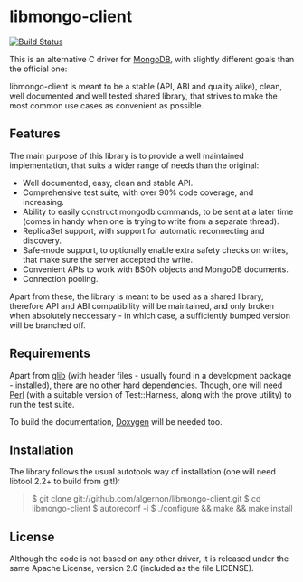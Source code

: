 libmongo-client
===============

[![Build Status](https://travis-ci.org/algernon/libmongo-client.png?branch=master)](https://travis-ci.org/algernon/libmongo-client)

This is an alternative C driver for [MongoDB][mongodb], with slightly
different goals than the official one:

libmongo-client is meant to be a stable (API, ABI and quality alike),
clean, well documented and well tested shared library, that strives to
make the most common use cases as convenient as possible.

Features
--------

The main purpose of this library is to provide a well maintained
implementation, that suits a wider range of needs than the original:

* Well documented, easy, clean and stable API.
* Comprehensive test suite, with over 90% code coverage, and
  increasing.
* Ability to easily construct mongodb commands, to be sent at a later
  time (comes in handy when one is trying to write from a separate
  thread).
* ReplicaSet support, with support for automatic reconnecting and
  discovery.
* Safe-mode support, to optionally enable extra safety checks on
  writes, that make sure the server accepted the write.
* Convenient APIs to work with BSON objects and MongoDB documents.
* Connection pooling.

Apart from these, the library is meant to be used as a shared library,
therefore API and ABI compatibility will be maintained, and only
broken when absolutely neccessary - in which case, a sufficiently
bumped version will be branched off.

Requirements
------------

Apart from [glib][glib] (with header files - usually found in a
development package - installed), there are no other hard
dependencies. Though, one will need [Perl][perl] (with a suitable
version of Test::Harness, along with the prove utility) to run the
test suite.

To build the documentation, [Doxygen][doxygen] will be needed too.

Installation
------------

The library follows the usual autotools way of installation (one will
need libtool 2.2+ to build from git!):

> $ git clone git://github.com/algernon/libmongo-client.git
> $ cd libmongo-client
> $ autoreconf -i
> $ ./configure && make && make install

License
-------

Although the code is not based on any other driver, it is released
under the same Apache License, version 2.0 (included as the file
LICENSE).

 [mongodb]: http://www.mongodb.org/
 [glib]: http://developer.gnome.org/glib/
 [perl]: http://www.perl.org/
 [doxygen]: http://www.stack.nl/~dimitri/doxygen/
